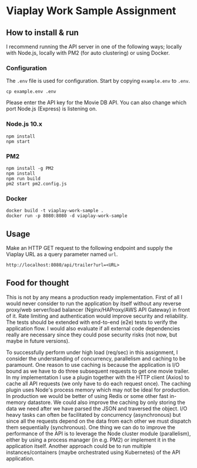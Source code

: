 # Viaplay Work Sample Assignment

## How to install & run
I recommend running the API server in one of the following ways; locally with Node.js, locally with PM2 (for auto clustering) or using Docker.

### Configuration
The `.env` file is used for configuration. Start by copying `example.env` to `.env`.
```
cp example.env .env
```
Please enter the API key for the Movie DB API. You can also change which port Node.js (Express) is listening on.

### Node.js 10.x
```
npm install
npm start
```

### PM2
```
npm install -g PM2
npm install
npm run build
pm2 start pm2.config.js
```

### Docker 
```
docker build -t viaplay-work-sample .
docker run -p 8080:8080 -d viaplay-work-sample
```

## Usage
Make an HTTP GET request to the following endpoint and supply the Viaplay URL as a query parameter named `url`.
```
http://localhost:8080/api/trailer?url=<URL>
```

## Food for thought
This is not by any means a production ready implementation. First of all I would never consider to run the application by itself without any reverse proxy/web server/load balancer (Nginx/HAProxy/AWS API Gateway) in front of it. Rate limiting and authentication would improve security and reliability. The tests should be extended with end-to-end (e2e) tests to verify the application flow. I would also evaluate if all external code dependencies really are necessary since they could pose security risks (not now, but maybe in future versions).

To successfully perform under high load (req/sec) in this assignment, I consider the understanding of concurrency, parallelism and caching to be paramount. One reason to use caching is because the application is I/O bound as we have to do three subsequent requests to get one movie trailer. In my implementation I use a plugin together with the HTTP client (Axios) to cache all API requests (we only have to do each request once). The caching plugin uses Node's process memory which may not be ideal for production. In production we would be better of using Redis or some other fast in-memory datastore. We could also improve the caching by only storing the data we need after we have parsed the JSON and traversed the object. I/O heavy tasks can often be facilitated by concurrency (asynchronous) but since all the requests depend on the data from each other we must dispatch them sequentially (synchronous). One thing we can do to improve the performance of the API is to leverage the Node cluster module (parallelism), either by using a process manager (in e.g. PM2) or implement it in the application itself. Another approach could be to run multiple instances/containers (maybe orchestrated using Kubernetes) of the API application.
